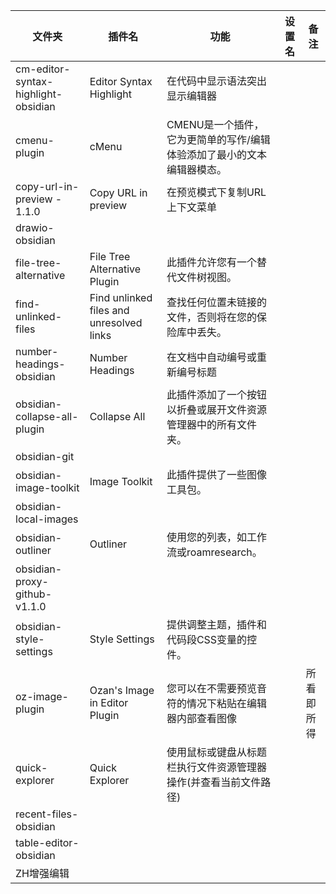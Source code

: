 | 文件夹                              | 插件名                                   | 功能                                                                   | 设置名 | 备注       |
| ----------------------------------- | ---------------------------------------- | ---------------------------------------------------------------------- | ------ | ---------- |
| cm-editor-syntax-highlight-obsidian | Editor Syntax Highlight                  | 在代码中显示语法突出显示编辑器                                         |        |            |
| cmenu-plugin                        | cMenu                                    | CMENU是一个插件，它为更简单的写作/编辑体验添加了最小的文本编辑器模态。 |        |            |
| copy-url-in-preview - 1.1.0         | Copy URL in preview                      | 在预览模式下复制URL上下文菜单                                          |        |            |
| drawio-obsidian                     |                                          |                                                                        |        |            |
| file-tree-alternative               | File Tree Alternative Plugin             | 此插件允许您有一个替代文件树视图。                                     |        |            |
| find-unlinked-files                 | Find unlinked files and unresolved links | 查找任何位置未链接的文件，否则将在您的保险库中丢失。                   |        |            |
| number-headings-obsidian            | Number Headings                          | 在文档中自动编号或重新编号标题                                         |        |            |
| obsidian-collapse-all-plugin        | Collapse All                             | 此插件添加了一个按钮以折叠或展开文件资源管理器中的所有文件夹。         |        |            |
| obsidian-git                        |                                          |                                                                        |        |            |
| obsidian-image-toolkit              | Image Toolkit                            | 此插件提供了一些图像工具包。                                           |        |            |
| obsidian-local-images               |                                          |                                                                        |        |            |
| obsidian-outliner                   | Outliner                                 | 使用您的列表，如工作流或roamresearch。                                 |        |            |
| obsidian-proxy-github-v1.1.0        |                                          |                                                                        |        |            |
| obsidian-style-settings             | Style Settings                           | 提供调整主题，插件和代码段CSS变量的控件。                              |        |            |
| oz-image-plugin                     | Ozan's Image in Editor Plugin            | 您可以在不需要预览音符的情况下粘贴在编辑器内部查看图像                 |        | 所看即所得 |
| quick-explorer                      | Quick Explorer                           | 使用鼠标或键盘从标题栏执行文件资源管理器操作(并查看当前文件路径)       |        |            |
| recent-files-obsidian               |                                          |                                                                        |        |            |
| table-editor-obsidian               |                                          |                                                                        |        |            |
| ZH增强编辑                          |                                          |                                                                        |        |            |
